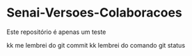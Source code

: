 # Senai-Versoes-Colaboracoes

Este repositório é apenas um teste


kk me lembrei do git commit
kk lembrei do comando git status

